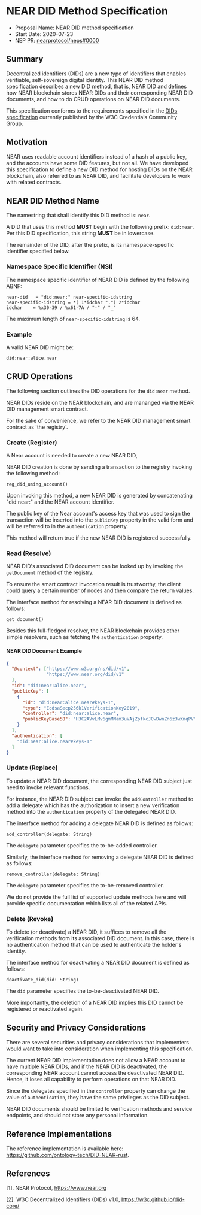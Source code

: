 # NEAR DID Method Specification

- Proposal Name: NEAR DID method specification
- Start Date: 2020-07-23
- NEP PR: [nearprotocol/neps#0000](https://github.com/nearprotocol/neps/pull/0000)

## Summary
[summary]: #summary

Decentralized identifiers (DIDs) are a new type of identifiers that enables verifiable, self-sovereign digital identity. This NEAR DID method specification describes a new DID method, that is, NEAR DID and defines how NEAR blockchain stores NEAR DIDs and their corresponding NEAR DID documents, and how to do CRUD operations on NEAR DID documents.

This specification conforms to the requirements specified in the [DIDs specification](https://www.w3.org/TR/did-core/) currently published by the W3C Credentials Community Group.

## Motivation
[motivation]: #motivation
NEAR uses readable account identifiers instead of a hash of a public key, and the accounts have some DID features, but not all. We have developed this specification to define a new DID method for hosting DIDs on the NEAR blockchain, also referred to as NEAR DID, and facilitate developers to work with related contracts.

## NEAR DID Method Name
[near-did-method-name]: #near-did-method-name

The namestring that shall identify this DID method is: `near`.

A DID that uses this method **MUST** begin with the following prefix: `did:near`. Per this DID specification, this string **MUST** be in lowercase.

The remainder of the DID, after the prefix, is its namespace-specific identifier specified below.

### Namespace Specific Identifier (NSI)
[namespace-specific-identifier]: #namespace-specific-identifier

The namespace specific identifier of NEAR DID is defined by the following ABNF:
```
near-did   = "did:near:" near-specific-idstring
near-specific-idstring = *( 1*idchar ".") 2*idchar
idchar    = %x30-39 / %x61-7A / "-" / "_"
```
The maximum length of `near-specific-idstring` is 64.

### Example
[example]: #example

A valid NEAR DID might be:
```
did:near:alice.near
```

## CRUD Operations
[crud-operations]: #crud-operations

The following section outlines the DID operations for the `did:near` method.

NEAR DIDs reside on the NEAR blockchain, and are mananged via the NEAR DID management smart contract.

For the sake of convenience, we refer to the NEAR DID management smart contract as 'the registry'.

### Create (Register)
[create]: #create

A Near account is needed to create a new NEAR DID,

NEAR DID creation is done by sending a transaction to the registry invoking the following method:

```
reg_did_using_account()
```

Upon invoking this method, a new NEAR DID is generated by concatenating "did:near:" and the NEAR account identifier.

The public key of the Near account's access key that was used to sign the transaction will be inserted into the `publicKey` property in the valid form and will be referred to in the `authentication` property.

This method will return true if the new NEAR DID is registered successfully.

### Read (Resolve)
[read]: #read

NEAR DID's associated DID document can be looked up by invoking the `getDocument` method of the registry.

To ensure the smart contract invocation result is trustworthy, the client could query a certain number of nodes and then compare the return values.

The interface method for resolving a NEAR DID document is defined as follows:

```
get_document()
```

Besides this full-fledged resolver, the NEAR blockchain provides other simple resolvers, such as fetching the `authentication` property.

#### NEAR DID Document Example
[near-did-document-example]: #near-did-document-example

```json
{
  "@context": ["https://www.w3.org/ns/did/v1",
			   "https://www.near.org/did/v1"
  ],
  "id": "did:near:alice.near",
  "publicKey": [
	{
	  "id": "did:near:alice.near#keys-1",
	  "type": "EcdsaSecp256k1VerificationKey2019",
	  "controller": "did:near:alice.near",
	  "publicKeyBase58": "H3C2AVvLMv6gmMNam3uVAjZpfkcJCwDwnZn6z3wXmqPV"
	}
  ],
  "authentication": [
	"did:near:alice.near#keys-1"
  ]
}
```

### Update (Replace)
[update]: #update

To update a NEAR DID document, the corresponding NEAR DID subject just need to invoke relevant functions.

For instance, the NEAR DID subject can invoke the `addController` method to add a delegate which has the authorization to insert a new verification method into the `authentication` property of the delegated NEAR DID.

The interface method for adding a delegate NEAR DID is defined as follows:

```
add_controller(delegate: String)
```

The `delegate` parameter specifies the to-be-added controller.

Similarly, the interface method for removing a delegate NEAR DID is defined as follows:

```
remove_controller(delegate: String)
```

The `delegate` parameter specifies the to-be-removed controller.

We do not provide the full list of supported update methods here and will provide specific documentation which lists all of the related APIs.

### Delete (Revoke)
[delete]: #delete

To delete (or deactivate) a NEAR DID, it suffices to remove all the verification methods from its associated DID document. In this case, there is no authentication method that can be used to authenticate the holder's identity.

The interface method for deactivating a NEAR DID document is defined as follows:

```
deactivate_did(did: String)
```

The `did` parameter specifies the to-be-deactivated NEAR DID.

More importantly, the deletion of a NEAR DID implies this DID cannot be registered or reactivated again.

## Security and Privacy Considerations
[security-and-privacy-considerations]: #security-and-privacy-considerations

There are several securities and privacy considerations that implementers would want to take into consideration when implementing this specification.

The current NEAR DID implementation does not allow a NEAR account to have multiple NEAR DIDs, and if the NEAR DID is deactivated, the corresponding NEAR account cannot access the deactivated NEAR DID. Hence, it loses all capability to perform operations on that NEAR DID.

Since the delegates specified in the `controller` property can change the value of `authentication`, they have the same privileges as the DID subject.

NEAR DID documents should be limited to verification methods and service endpoints, and should not store any personal information.

## Reference Implementations
[reference-implementations]: #reference-implementations

The reference implementation is available here: https://github.com/ontology-tech/DID-NEAR-rust.

## References
[references]: #references

[1]. NEAR Protocol, https://www.near.org

[2]. W3C Decentralized Identifiers (DIDs) v1.0, https://w3c.github.io/did-core/
